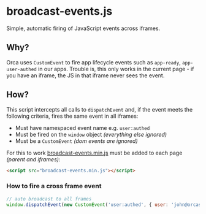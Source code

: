 # broadcast-events.js

Simple, automatic firing of JavaScript events across iframes.

## Why?

Orca uses `CustomEvent` to fire app lifecycle events such as `app-ready`, `app-user-authed` in our apps. Trouble is, this only works in the current page - if you have an iframe, the JS in that iframe never sees the event.

## How?

This script intercepts all calls to `dispatchEvent` and, if the event meets the following criteria, fires the same event in all iframes:
* Must have namespaced event name e.g. `user:authed`
* Must be fired on the `window` object _(everything else ignored)_
* Must be a `CustomEvent` _(dom events are ignored)_

For this to work [broadcast-events.min.js](dist/broadcast-events.min.js) must be added to each page _(parent and iframes)_:

```html
<script src="broadcast-events.min.js"></script>
```

### How to fire a cross frame event

```js
// auto broadcast to all frames
window.dispatchEvent(new CustomEvent('user:authed', { user: 'john@orcascan.com' }));
```
